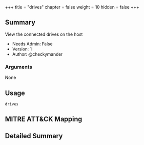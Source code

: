 +++
title = "drives"
chapter = false
weight = 10
hidden = false
+++

## Summary
View the connected drives on the host

- Needs Admin: False  
- Version: 1  
- Author: @checkymander  

### Arguments
None

## Usage

```
drives
```

## MITRE ATT&CK Mapping

## Detailed Summary
